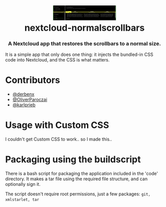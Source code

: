 <h1 align="center">
  <br>
  <a href="https://github.com/derbenx/nextcloud-normalscrollbars"><img src="https://raw.githubusercontent.com/derbenx/nextcloud-normalscrollbars/master/differences.png" alt="derbenx/nextcloud-normalscrollbars logo" width="200"></a>
  <br>nextcloud-normalscrollbars
</h1>
<h3 align="center">
  A Nextcloud app that restores the scrollbars to a normal size.
</h3>

It is a simple app that only does one thing: it injects the bundled-in CSS code into Nextcloud, and the CSS is what matters.

# Contributors
- [@derbenx](https://github.com/derbenx)
- [@OliverParoczai](https://github.com/OliverParoczai)
- [@karlprieb](https://github.com/karlprieb)

# Usage with Custom CSS

I couldn't get Custom CSS to work.. so I made this..

# Packaging using the buildscript

There is a bash script for packaging the application included in the 'code' directory. It makes a tar file using the required file structure, and can optionally sign it.

The script doesn't require root permissions, just a few packages: ```git, xmlstarlet, tar```
